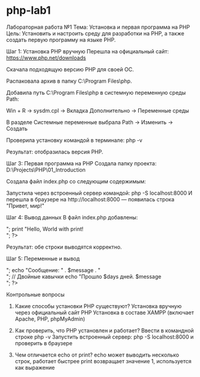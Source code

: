 # php-lab1
Лабораторная работа №1
Тема: Установка и первая программа на PHP
Цель: Установить и настроить среду для разработки на PHP, а также создать первую программу на языке PHP.

Шаг 1: Установка PHP вручную
Перешла на официальный сайт: https://www.php.net/downloads

Скачала подходящую версию PHP для своей ОС.

Распаковала архив в папку C:\Program Files\php.

Добавила путь C:\Program Files\php в системную переменную среды Path:

Win + R → sysdm.cpl → Вкладка Дополнительно → Переменные среды

В разделе Системные переменные выбрала Path → Изменить → Создать

Проверила установку командой в терминале:
php -v

Результат: отобразилась версия PHP.

Шаг 3: Первая программа на PHP
Создала папку проекта:
D:\Projects\PHP\01_Introduction

Создала файл index.php со следующим содержимым:
<?php
echo "Привет, мир!";
?>

Запустила через встроенный сервер командой:
php -S localhost:8000
И перешла в браузере на http://localhost:8000 — появилась строка "Привет, мир!"

Шаг 4: Вывод данных
В файл index.php добавлены:
<?php
echo "Hello, World with echo!<br>";
print "Hello, World with print!<br>";
?>
Результат: обе строки выводятся корректно.

Шаг 5: Переменные и вывод
<?php
$days = 288;
$message = "Все возвращаются на работу!";

// Конкатенация
echo "Дней прошло: " . $days . "<br>";
echo "Сообщение: " . $message . "<br>";

// Двойные кавычки
echo "Прошло $days дней. $message<br>";
?>

Контрольные вопросы
1. Какие способы установки PHP существуют?
Установка вручную через официальный сайт PHP
Установка в составе XAMPP (включает Apache, PHP, phpMyAdmin)

2. Как проверить, что PHP установлен и работает?
Ввести в командной строке php -v
Запустить встроенный сервер: php -S localhost:8000 и проверить в браузере

3. Чем отличается echo от print?
echo может выводить несколько строк, работает быстрее
print возвращает значение 1, используется как выражение
